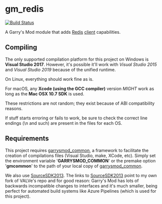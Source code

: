 # gm\_redis

[![Build Status](https://metamann.visualstudio.com/GitHub%20danielga/_apis/build/status/danielga.gm_redis?branchName=master)](https://metamann.visualstudio.com/GitHub%20danielga/_build/latest?definitionId=13&branchName=master)

A Garry's Mod module that adds [Redis][1] [client][2] capabilities.

## Compiling

The only supported compilation platform for this project on Windows is **Visual Studio 2017**. However, it's possible it'll work with *Visual Studio 2015* and *Visual Studio 2019* because of the unified runtime.

On Linux, everything should work fine as is.

For macOS, any **Xcode (using the GCC compiler)** version *MIGHT* work as long as the **Mac OSX 10.7 SDK** is used.

These restrictions are not random; they exist because of ABI compatibility reasons.

If stuff starts erroring or fails to work, be sure to check the correct line endings (\n and such) are present in the files for each OS.

## Requirements

This project requires [garrysmod\_common][3], a framework to facilitate the creation of compilations files (Visual Studio, make, XCode, etc). Simply set the environment variable '**GARRYSMOD\_COMMON**' or the premake option '**gmcommon**' to the path of your local copy of [garrysmod\_common][3].

We also use [SourceSDK2013][4]. The links to [SourceSDK2013][4] point to my own fork of VALVe's repo and for good reason: Garry's Mod has lots of backwards incompatible changes to interfaces and it's much smaller, being perfect for automated build systems like Azure Pipelines (which is used for this project).

  [1]: https://redis.io
  [2]: https://github.com/cpp-redis/cpp_redis
  [3]: https://github.com/danielga/garrysmod_common
  [4]: https://github.com/danielga/sourcesdk-minimal
